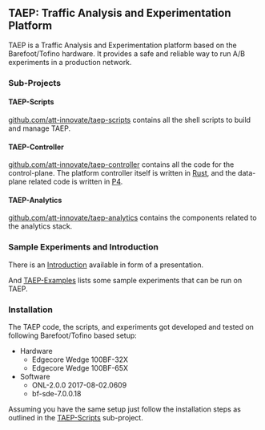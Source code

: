 ## TAEP: Traffic Analysis and Experimentation Platform

TAEP is a Traffic Analysis and Experimentation platform based on the Barefoot/Tofino hardware. It provides a safe and reliable way to run A/B experiments in a production network.

### Sub-Projects

#### TAEP-Scripts
[github.com/att-innovate/taep-scripts](https://github.com/att-innovate/taep-scripts) contains all the shell scripts to build and manage TAEP.

#### TAEP-Controller
[github.com/att-innovate/taep-controller](https://github.com/att-innovate/taep-controller) contains all the code for the control-plane. The platform controller itself is written in [Rust](https://www.rust-lang.org/en-US/), and the data-plane related code is written in [P4](https://p4.org).

#### TAEP-Analytics
[github.com/att-innovate/taep-analytics](https://github.com/att-innovate/taep-analytics) contains the components related to the analytics stack.

### Sample Experiments and Introduction
There is an [Introduction](https://github.com/att-innovate/taep/blob/master/assets/taep-introduction.pdf) available in form of a presentation.

And [TAEP-Examples](https://github.com/att-innovate/taep/blob/master/EXAMPLES.md) lists some sample experiments that can be run on TAEP.

### Installation
The TAEP code, the scripts, and experiments got developed and tested on following Barefoot/Tofino based setup:

- Hardware
	- Edgecore Wedge 100BF-32X
	- Edgecore Wedge 100BF-65X
- Software
	- ONL-2.0.0 2017-08-02.0609
	- bf-sde-7.0.0.18 

Assuming you have the same setup just follow the installation steps as outlined in the [TAEP-Scripts](https://github.com/att-innovate/taep-scripts) sub-project.
